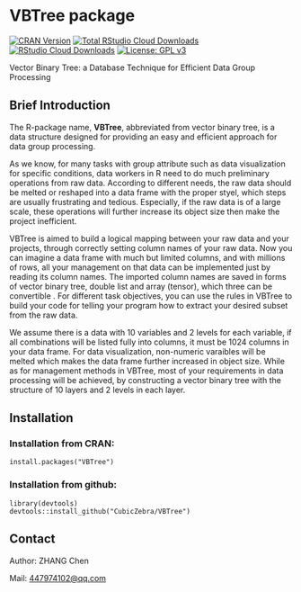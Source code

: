 # VBTree package
[![CRAN Version](http://www.r-pkg.org/badges/version/VBTree)](https://cran.r-project.org/package=VBTree)
[![Total RStudio Cloud Downloads](http://cranlogs.r-pkg.org/badges/grand-total/VBTree?color=brightgreen)](https://cran.r-project.org/package=VBTree)
[![RStudio Cloud Downloads](http://cranlogs.r-pkg.org/badges/VBTree?color=brightgreen)](https://cran.r-project.org/package=VBTree)
[![License: GPL v3](https://img.shields.io/badge/License-GPL%20v3-blue.svg)](https://www.gnu.org/licenses/gpl-3.0)

Vector Binary Tree: a Database Technique for Efficient Data Group Processing

## Brief Introduction

The R-package name, **VBTree**, abbreviated from vector binary tree, is a data structure designed for providing an easy and efficient approach for data group processing.

As we know, for many tasks with group attribute such as data visualization for specific conditions, data workers in R need to do much preliminary operations from raw data. According to different needs, the raw data should be melted or reshaped into a data frame with the proper styel, which steps are usually frustrating and tedious. Especially, if the raw data is of a large scale, these operations will further increase its object size then make the project inefficient.

VBTree is aimed to build a logical mapping between your raw data and your projects, through correctly setting column names of your raw data. Now you can imagine a data frame with much but limited columns, and with millions of rows, all your management on that data can be implemented just by reading its column names. The imported column names are saved in forms of vector binary tree, double list and array (tensor), which three can be convertible . For different task objectives, you can use the rules in VBTree to build your code for telling your program how to extract your desired subset from the raw data.

We assume there is a data with 10 variables and 2 levels for each variable, if all combinations will be listed fully into columns, it must be 1024 columns in your data frame. For data visualization, non-numeric varaibles will be melted which makes the data frame further increased in object size. While as for management methods in VBTree, most of your requirements in data processing will be achieved, by constructing a vector binary tree with the structure of 10 layers and 2 levels in each layer.

## Installation

### Installation from CRAN:

```
install.packages("VBTree")
```

### Installation from github:

```
library(devtools)
devtools::install_github("CubicZebra/VBTree")
```

## Contact

Author: ZHANG Chen 

Mail: 447974102@qq.com
